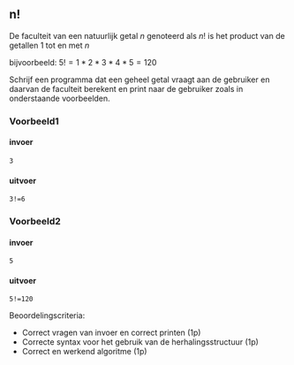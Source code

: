 ## n!

De faculteit van een natuurlijk getal $n$ genoteerd als $n!$ is het product van de getallen 1 tot en met $n$

bijvoorbeeld:
$5!=1*2*3*4*5=120$

Schrijf een programma dat een geheel getal vraagt aan de gebruiker en daarvan de faculteit berekent en print naar de gebruiker zoals in onderstaande voorbeelden.


### Voorbeeld1

#### invoer

```console?lang=python&prompt=>>>
3
```

#### uitvoer

```
3!=6
```

### Voorbeeld2

#### invoer

```console?lang=python&prompt=>>>
5
```

#### uitvoer

```
5!=120
```


Beoordelingscriteria:

- Correct vragen van invoer en correct printen (1p)
- Correcte syntax voor het gebruik van de herhalingsstructuur (1p)
- Correct en werkend algoritme (1p)